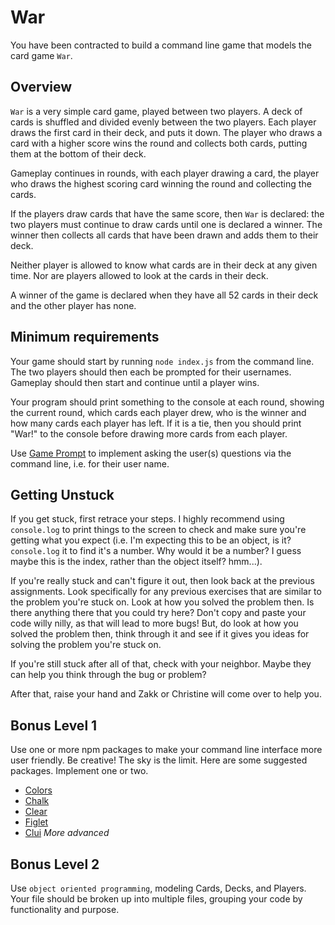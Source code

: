 # War
You have been contracted to build a command line game that models the card game `War`.

## Overview
`War` is a very simple card game, played between two players. A deck of cards is shuffled and divided evenly between the two players. Each player draws the first card in their deck, and puts it down. The player who draws a card with a higher score wins the round and collects both cards, putting them at the bottom of their deck.

Gameplay continues in rounds, with each player drawing a card, the player who draws the highest scoring card winning the round and collecting the cards.

If the players draw cards that have the same score, then `War` is declared: the two players must continue to draw cards until one is declared a winner. The winner then collects all cards that have been drawn and adds them to their deck.

Neither player is allowed to know what cards are in their deck at any given time. Nor are players allowed to look at the cards in their deck.

A winner of the game is declared when they have all 52 cards in their deck and the other player has none.

## Minimum requirements
Your game should start by running `node index.js` from the command line. The two players should then each be prompted for their usernames. Gameplay should then start and continue until a player wins.

Your program should print something to the console at each round, showing the current round, which cards each player drew, who is the winner and how many cards each player has left. If it is a tie, then you should print "War!" to the console before drawing more cards from each player.

Use [Game Prompt](https://github.com/jacobdfriedmann/game-prompt) to implement asking the user(s) questions via the command line, i.e. for their user name.

## Getting Unstuck
If you get stuck, first retrace your steps. I highly recommend using `console.log` to print things to the screen to check and make sure you're getting what you expect (i.e. I'm expecting this to be an object, is it? `console.log` it to find it's a number. Why would it be a number? I guess maybe this is the index, rather than the object itself? hmm...).

If you're really stuck and can't figure it out, then look back at the previous assignments. Look specifically for any previous exercises that are similar to the problem you're stuck on. Look at how you solved the problem then. Is there anything there that you could try here? Don't copy and paste your code willy nilly, as that will lead to more bugs! But, do look at how you solved the problem then, think through it and see if it gives you ideas for solving the problem you're stuck on.

If you're still stuck after all of that, check with your neighbor. Maybe they can help you think through the bug or problem?

After that, raise your hand and Zakk or Christine will come over to help you.

## Bonus Level 1
Use one or more npm packages to make your command line interface more user friendly. Be creative! The sky is the limit. Here are some suggested packages. Implement one or two.

- [Colors](https://www.npmjs.com/package/colors)
- [Chalk](https://www.npmjs.com/package/chalk)
- [Clear](https://www.npmjs.com/package/clear)
- [Figlet](https://www.npmjs.com/package/figlet)
- [Clui](https://www.npmjs.com/package/clui) *More advanced*

## Bonus Level 2
Use `object oriented programming`, modeling Cards, Decks, and Players. Your file should be broken up into multiple files, grouping your code by functionality and purpose.
